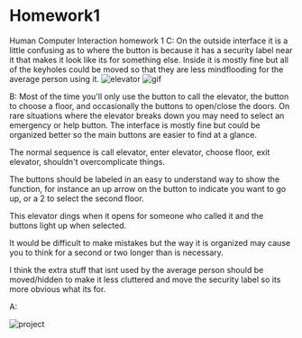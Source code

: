 # Homework1
Human Computer Interaction homework 1
C:
On the outside interface it is a little confusing as to where the button is because it has a security label near it that makes it look like its for something else.
Inside it is mostly fine but all of the keyholes could be moved so that they are less mindflooding for the average person using it.
![elevator](https://user-images.githubusercontent.com/44954274/65193383-8ecbe500-da40-11e9-87f7-e2164fcf97b4.jpg)
![gif](https://user-images.githubusercontent.com/44954274/65193407-ac994a00-da40-11e9-8248-8af676ee3798.gif)

B:
Most of the time you'll only use the button to call the elevator, the button to choose a floor, and occasionally the buttons to open/close the doors. On rare situations where the elevator breaks down you may need to select an emergency or help button. The interface is mostly fine but could be organized better so the main buttons are easier to find at a glance.

The normal sequence is call elevator, enter elevator, choose floor, exit elevator, shouldn't overcomplicate things.

The buttons should be labeled in an easy to understand way to show the function, for instance an up arrow on the button to indicate you want to go up, or a 2 to select the second floor.

This elevator dings when it opens for someone who called it and the buttons light up when selected.

It would be difficult to make mistakes but the way it is organized may cause you to think for a second or two longer than is necessary.

I think the extra stuff that isnt used by the average person should be moved/hidden to make it less cluttered and move the security label so its more obvious what its for.

A:

![project](https://user-images.githubusercontent.com/44954274/65193437-c6d32800-da40-11e9-90a5-4e6e3cef18cb.gif)

